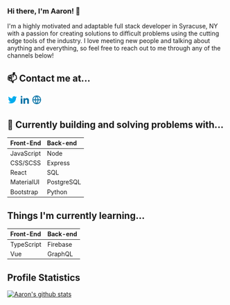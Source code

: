 ### Hi there, I'm Aaron! 👋

I'm a highly motivated and adaptable full stack developer in Syracuse, NY with a passion for creating solutions to difficult problems using the cutting edge tools of the industry. I love meeting new people and talking about anything and everything, so feel free to reach out to me through any of the channels below!

## 📫 Contact me at...

<a target="_blank" href="https://twitter.com/UpstateCoder91"><img src="./images/twitter-fill.png" alt="twitter-logo"/></a> <a target="_blank" href="https://www.linkedin.com/in/aarongillies/"><img src="./images/linkedin-fill.png"  alt="ln-logo"/></a> <a target="_blank" href="https://www.aarongillies.dev"><img src="./images/global-line.png" alt="web-logo"/></a>

## 🔭 Currently building and solving problems with...

| Front-End  | Back-end   |
| :--------- | :--------- |
| JavaScript | Node       |
| CSS/SCSS   | Express    |
| React      | SQL        |
| MaterialUI | PostgreSQL |
| Bootstrap  | Python     |

## Things I'm currently learning...

| Front-End  | Back-end |
| :--------- | :------- |
| TypeScript | Firebase |
| Vue        | GraphQL  |

## Profile Statistics

[![Aaron's github stats](https://github-readme-stats.vercel.app/api?username=Hail91&theme=gotham&hide=stars)](https://github.com/anuraghazra/github-readme-stats)
